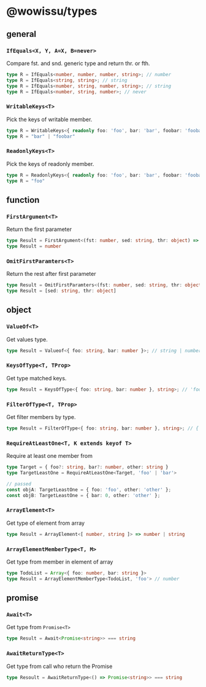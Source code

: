 # @wowissu/types

## **general**

### `IfEquals<X, Y, A=X, B=never>`

Compare fst. and snd. generic type and return thr. or fth.

```typescript
type R = IfEquals<number, number, number, string>; // number
type R = IfEquals<string, string>; // string
type R = IfEquals<number, string, number, string>; // string
type R = IfEquals<number, string, number>; // never
```

### `WritableKeys<T>`

Pick the keys of writable member.

```typescript
type R = WritableKeys<{ readonly foo: 'foo', bar: 'bar', foobar: 'foobar' }>;
type R = "bar" | "foobar"
```

### `ReadonlyKeys<T>`

Pick the keys of readonly member.

```typescript
type R = ReadonlyKeys<{ readonly foo: 'foo', bar: 'bar', foobar: 'foobar' }>;
type R = "foo"
```

## **function**

### `FirstArgument<T>`

Return the first parameter

```typescript
type Result = FirstArgument<(fst: number, sed: string, thr: object) => any>; // number
type Result = number
```

### `OmitFirstParamters<T>`

Return the rest after first parameter

```typescript
type Result = OmitFirstParamters<(fst: number, sed: string, thr: object) => any>;
type Result = [sed: string, thr: object]
```

## **object**

### `ValueOf<T>`

Get values type.

```typescript
type Result = Valueof<{ foo: string, bar: number }>; // string | number
```

### `KeysOfType<T, TProp>`

Get type matched keys.

```typescript
type Result = KeysOfType<{ foo: string, bar: number }, string>; // 'foo'
```

### `FilterOfType<T, TProp>`

Get filter members by type.

```typescript
type Result = FilterOfType<{ foo: string, bar: number }, string>; // { foo: string }
```

### `RequireAtLeastOne<T, K extends keyof T>`

Require at least one member from <T>

```typescript
type Target = { foo?: string, bar?: number, other: string }
type TargetLeastOne = RequireAtLeastOne<Target, 'foo' | 'bar'>

// passed
const objA: TargetLeastOne = { foo: 'foo', other: 'other' };
const objB: TargetLeastOne = { bar: 0, other: 'other' };
```

### `ArrayElement<T>`

Get type of element from array

```typescript
type Result = ArrayElement<[ number, string ]> => number | string
```

### `ArrayElementMemberType<T, M>`

Get type from member in element of array

```typescript
type TodoList = Array<{ foo: number, bar: string }>
type Result = ArrayElementMemberType<TodoList, 'foo'> // number
```

## **promise**

### `Await<T>`

Get type from `Promise<T>`

```typescript
type Result = Await<Promise<string>> === string
```

### `AwaitReturnType<T>`

Get type from call who return the Promise

```typescript
type Resoult = AwaitReturnType<() => Promise<string>> === string
```
